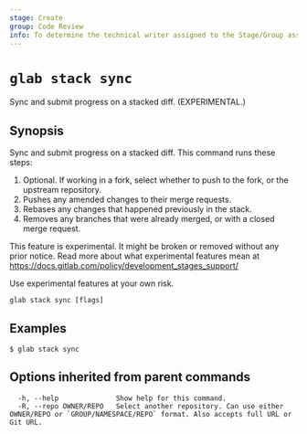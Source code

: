 ```yaml
---
stage: Create
group: Code Review
info: To determine the technical writer assigned to the Stage/Group associated with this page, see https://about.gitlab.com/handbook/product/ux/technical-writing/#assignments
---
```


<!--
This documentation is auto generated by a script.
Please do not edit this file directly. Run `make gen-docs` instead.
-->

# `glab stack sync`

Sync and submit progress on a stacked diff. (EXPERIMENTAL.)

## Synopsis

Sync and submit progress on a stacked diff. This command runs these steps:

1. Optional. If working in a fork, select whether to push to the fork,
   or the upstream repository.
1. Pushes any amended changes to their merge requests.
1. Rebases any changes that happened previously in the stack.
1. Removes any branches that were already merged, or with a closed merge request.

This feature is experimental. It might be broken or removed without any prior notice.
Read more about what experimental features mean at
<https://docs.gitlab.com/policy/development_stages_support/>

Use experimental features at your own risk.

```plaintext
glab stack sync [flags]
```

## Examples

```console
$ glab stack sync

```

## Options inherited from parent commands

```plaintext
  -h, --help              Show help for this command.
  -R, --repo OWNER/REPO   Select another repository. Can use either OWNER/REPO or `GROUP/NAMESPACE/REPO` format. Also accepts full URL or Git URL.
```
